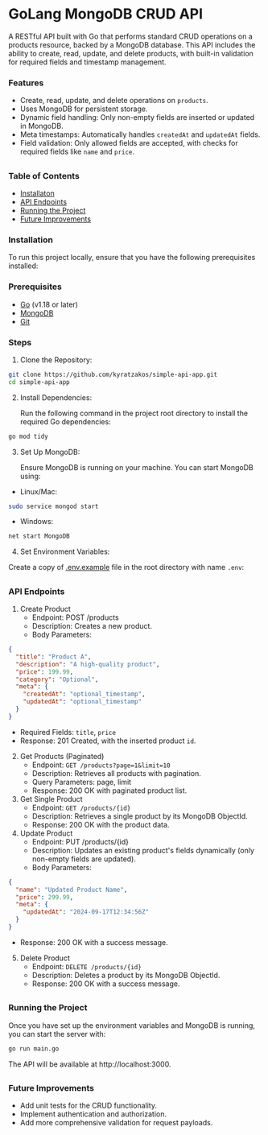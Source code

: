 ﻿# GoLang MongoDB CRUD API
A RESTful API built with Go that performs standard CRUD operations on a products resource, backed by a MongoDB database. This API includes the ability to create, read, update, and delete products, with built-in validation for required fields and timestamp management.

### Features
- Create, read, update, and delete operations on `products`.
- Uses MongoDB for persistent storage.
- Dynamic field handling: Only non-empty fields are inserted or updated in MongoDB.
- Meta timestamps: Automatically handles `createdAt` and `updatedAt` fields.
- Field validation: Only allowed fields are accepted, with checks for required fields like `name` and `price`.

##
### Table of Contents
- [Installaton](#installation)
- [API Endpoints](#api-endpoints)
- [Running the Project](#running-the-project)
- [Future Improvements](#future-improvements)

### Installation
To run this project locally, ensure that you have the following prerequisites installed:

### Prerequisites
- [Go](https://go.dev/doc/install) (v1.18 or later)
- [MongoDB](https://www.mongodb.com/docs/manual/installation/)
- [Git](https://git-scm.com/)

### Steps
1. Clone the Repository:

```bash []
git clone https://github.com/kyratzakos/simple-api-app.git
cd simple-api-app
```
2. Install Dependencies:

   Run the following command in the project root directory to install the required Go dependencies:

```bash
go mod tidy
```
3. Set Up MongoDB:

   Ensure MongoDB is running on your machine. You can start MongoDB using:

- Linux/Mac:
```bash
sudo service mongod start
```
- Windows:
```bash
net start MongoDB
```
4. Set Environment Variables:

Create a copy of [.env.example](./.env.example) file in the root directory with name `.env`:

##
### API Endpoints
1. Create Product
   - Endpoint: POST /products
   - Description: Creates a new product.
   - Body Parameters:
```json
{
  "title": "Product A",
  "description": "A high-quality product",
  "price": 199.99,
  "category": "Optional",
  "meta": {
    "createdAt": "optional_timestamp",
    "updatedAt": "optional_timestamp"
  }
}
```
   - Required Fields: `title`, `price`
   - Response: 201 Created, with the inserted product `id`.
2. Get Products (Paginated)
   - Endpoint: `GET /products?page=1&limit=10`
   - Description: Retrieves all products with pagination.
   - Query Parameters: page, limit
   - Response: 200 OK with paginated product list.
3. Get Single Product
   - Endpoint: `GET /products/{id}`
   - Description: Retrieves a single product by its MongoDB ObjectId.
   - Response: 200 OK with the product data.
4. Update Product
   - Endpoint: PUT /products/{id}
   - Description: Updates an existing product's fields dynamically (only non-empty fields are updated).
   - Body Parameters:
```json
{
  "name": "Updated Product Name",
  "price": 299.99,
  "meta": {
    "updatedAt": "2024-09-17T12:34:56Z"
  }
}
```
   - Response: 200 OK with a success message.
5. Delete Product
   - Endpoint: `DELETE /products/{id}`
   - Description: Deletes a product by its MongoDB ObjectId.
   - Response: 200 OK with a success message.

##
### Running the Project
Once you have set up the environment variables and MongoDB is running, you can start the server with:

```bash
go run main.go
```
The API will be available at http://localhost:3000.

##
### Future Improvements
- Add unit tests for the CRUD functionality.
- Implement authentication and authorization.
- Add more comprehensive validation for request payloads.
